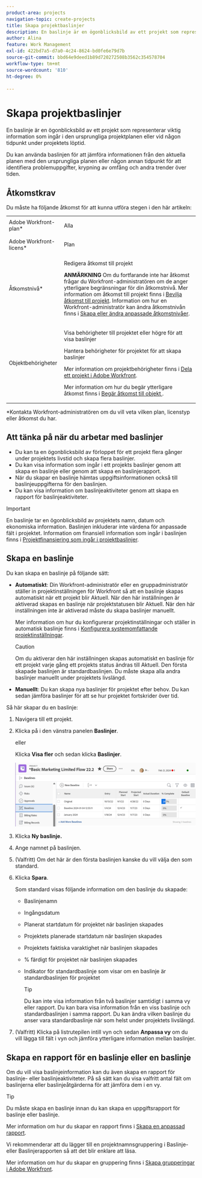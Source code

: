 ```yaml
---
product-area: projects
navigation-topic: create-projects
title: Skapa projektbaslinjer
description: En baslinje är en ögonblicksbild av ett projekt som representerar viktig information som ingår i den ursprungliga projektplanen eller vid någon tidpunkt under projektets löptid.
author: Alina
feature: Work Management
exl-id: 422bd7a5-d7a0-4c24-8624-bd0fe6e79d7b
source-git-commit: bbd64e9deed1b89d720272508b3562c354578704
workflow-type: tm+mt
source-wordcount: '810'
ht-degree: 0%

---
```


# Skapa projektbaslinjer

En baslinje är en ögonblicksbild av ett projekt som representerar viktig information som ingår i den ursprungliga projektplanen eller vid någon tidpunkt under projektets löptid.

Du kan använda baslinjen för att jämföra informationen från den aktuella planen med den ursprungliga planen eller någon annan tidpunkt för att identifiera problemuppgifter, krypning av omfång och andra trender över tiden.

## Åtkomstkrav

<!--
drafted for P&P:

<table style="table-layout:auto"> 
 <col> 
 <col> 
 <tbody> 
  <tr> 
   <td role="rowheader">Adobe Workfront plan*</td> 
   <td> <p>Any</p> </td> 
  </tr> 
  <tr> 
   <td role="rowheader">Adobe Workfront license*</td> 
   <td> <p>Current license: Standard </p> 
   Or
   <p>Legacy license: Plan </p> 
   </td> 
  </tr> 
  <tr> 
   <td role="rowheader">Access level*</td> 
   <td> <p>Edit access to Projects</p> <p><b>NOTE</b>
   
   If you still don't have access, ask your Workfront administrator if they set additional restrictions in your access level. For information about access to projects, see <a href="../../../administration-and-setup/add-users/configure-and-grant-access/grant-access-projects.md" class="MCXref xref">Grant access to projects</a>. For information on how a Workfront administrator can change your access level, see <a href="../../../administration-and-setup/add-users/configure-and-grant-access/create-modify-access-levels.md" class="MCXref xref">Create or modify custom access levels</a>. </p> </td> 
  </tr> 
  <tr> 
   <td role="rowheader">Object permissions</td> 
   <td> <p>View permissions to the project or higher to view baselines</p> <p>Manage permissions to the project to create baselines</p> <p> For information about project permissions, see <a href="../../../workfront-basics/grant-and-request-access-to-objects/share-a-project.md" class="MCXref xref">Share a project in Adobe Workfront</a>.</p> <p>For information on requesting additional access, see <a href="../../../workfront-basics/grant-and-request-access-to-objects/request-access.md" class="MCXref xref">Request access to objects </a>.</p> </td> 
  </tr> 
 </tbody> 
</table>
-->

Du måste ha följande åtkomst för att kunna utföra stegen i den här artikeln:

<table style="table-layout:auto"> 
 <col> 
 <col> 
 <tbody> 
  <tr> 
   <td role="rowheader">Adobe Workfront-plan*</td> 
   <td> <p>Alla</p> </td> 
  </tr> 
  <tr> 
   <td role="rowheader">Adobe Workfront-licens*</td> 
   <td> <p>Plan </p> </td> 
  </tr> 
  <tr> 
   <td role="rowheader">Åtkomstnivå*</td> 
   <td> <p>Redigera åtkomst till projekt</p> <p><b>ANMÄRKNING</b>
   Om du fortfarande inte har åtkomst frågar du Workfront-administratören om de anger ytterligare begränsningar för din åtkomstnivå. Mer information om åtkomst till projekt finns i <a href="../../../administration-and-setup/add-users/configure-and-grant-access/grant-access-projects.md" class="MCXref xref">Bevilja åtkomst till projekt</a>. Information om hur en Workfront-administratör kan ändra åtkomstnivån finns i <a href="../../../administration-and-setup/add-users/configure-and-grant-access/create-modify-access-levels.md" class="MCXref xref">Skapa eller ändra anpassade åtkomstnivåer</a>. </p> </td> 
  </tr> 
  <tr> 
   <td role="rowheader">Objektbehörigheter</td> 
   <td> <p>Visa behörigheter till projektet eller högre för att visa baslinjer</p> <p>Hantera behörigheter för projektet för att skapa baslinjer</p> <p> Mer information om projektbehörigheter finns i <a href="../../../workfront-basics/grant-and-request-access-to-objects/share-a-project.md" class="MCXref xref">Dela ett projekt i Adobe Workfront</a>.</p> <p>Mer information om hur du begär ytterligare åtkomst finns i <a href="../../../workfront-basics/grant-and-request-access-to-objects/request-access.md" class="MCXref xref">Begär åtkomst till objekt </a>.</p> </td> 
  </tr> 
 </tbody> 
</table>

&#42;Kontakta Workfront-administratören om du vill veta vilken plan, licenstyp eller åtkomst du har.

## Att tänka på när du arbetar med baslinjer

* Du kan ta en ögonblicksbild av förloppet för ett projekt flera gånger under projektets livstid och skapa flera baslinjer.
* Du kan visa information som ingår i ett projekts baslinjer genom att skapa en baslinje eller genom att skapa en baslinjerapport.
* När du skapar en baslinje hämtas uppgiftsinformationen också till baslinjeuppgifterna för den baslinjen.
* Du kan visa information om baslinjeaktiviteter genom att skapa en rapport för baslinjeaktiviteter.

>[!IMPORTANT]
>
>En baslinje tar en ögonblicksbild av projektets namn, datum och ekonomiska information. Baslinjen inkluderar inte värdena för anpassade fält i projektet. Information om finansiell information som ingår i baslinjen finns i [Projektfinansiering som ingår i projektbaslinjer](../../../manage-work/projects/project-finances/project-finances-included-in-project-baselines.md).

## Skapa en baslinje

Du kan skapa en baslinje på följande sätt:

* **Automatiskt**: Din Workfront-administratör eller en gruppadministratör ställer in projektinställningen för Workfront så att en baslinje skapas automatiskt när ett projekt blir Aktuell. När den här inställningen är aktiverad skapas en baslinje när projektstatusen blir Aktuell. När den här inställningen inte är aktiverad måste du skapa baslinjer manuellt.

   Mer information om hur du konfigurerar projektinställningar och ställer in automatisk baslinje finns i [Konfigurera systemomfattande projektinställningar](../../../administration-and-setup/set-up-workfront/configure-system-defaults/set-project-preferences.md).

   >[!CAUTION]
   >
   >Om du aktiverar den här inställningen skapas automatiskt en baslinje för ett projekt varje gång ett projekts status ändras till Aktuell. Den första skapade baslinjen är standardbaslinjen. Du måste skapa alla andra baslinjer manuellt under projektets livslängd.

* **Manuellt**: Du kan skapa nya baslinjer för projektet efter behov. Du kan sedan jämföra baslinjer för att se hur projektet fortskrider över tid.

Så här skapar du en baslinje:

1. Navigera till ett projekt.
1. Klicka på i den vänstra panelen **Baslinjer**.

   eller

   Klicka **Visa fler** och sedan klicka **Baslinjer**.

   ![](assets/nwe-baselines-section-on-project-with-header-350x78.png)

1. Klicka **Ny baslinje.**
1. Ange namnet på baslinjen.
1. (Valfritt) Om det här är den första baslinjen kanske du vill välja den som standard.
1. Klicka **Spara**.

   Som standard visas följande information om den baslinje du skapade:

   * Baslinjenamn
   * Ingångsdatum
   * Planerat startdatum för projektet när baslinjen skapades
   * Projektets planerade startdatum när baslinjen skapades
   * Projektets faktiska varaktighet när baslinjen skapades
   * % färdigt för projektet när baslinjen skapades
   * Indikator för standardbaslinje som visar om en baslinje är standardbaslinjen för projektet

      >[!TIP]
      >
      >Du kan inte visa information från två baslinjer samtidigt i samma vy eller rapport. Du kan bara visa information från en viss baslinje och standardbaslinjen i samma rapport. Du kan ändra vilken baslinje du anser vara standardbaslinje när som helst under projektets livslängd.

1. (Valfritt) Klicka på listrutepilen intill vyn och sedan **Anpassa vy** om du vill lägga till fält i vyn och jämföra ytterligare information mellan baslinjer.

## Skapa en rapport för en baslinje eller en baslinje

Om du vill visa baslinjeinformation kan du även skapa en rapport för baslinje- eller baslinjeaktiviteter. På så sätt kan du visa valfritt antal fält om baslinjerna eller baslinjeåtgärderna för att jämföra dem i en vy.

>[!TIP]
>
>Du måste skapa en baslinje innan du kan skapa en uppgiftsrapport för baslinje eller baslinje.

Mer information om hur du skapar en rapport finns i [Skapa en anpassad rapport](../../../reports-and-dashboards/reports/creating-and-managing-reports/create-custom-report.md).

Vi rekommenderar att du lägger till en projektnamnsgruppering i Baslinje- eller Baslinjerapporten så att det blir enklare att läsa.

Mer information om hur du skapar en gruppering finns i [Skapa grupperingar i Adobe Workfront](../../../reports-and-dashboards/reports/reporting-elements/create-groupings.md).
